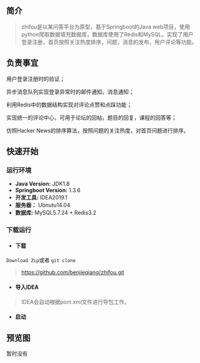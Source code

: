## 简介

> zhifou是以某问答平台为原型，基于Springboot的Java web项目，使用python爬取数据填充数据库，数据库使用了Redis和MySQL。实现了用户登录注册，首页按照关注热度排序，问题，消息的发布，用户评论等功能。

## 负责事宜

用户登录注册时的验证；

异步消息队列实现登录异常时的邮件通知，消息通知；

利用Redis中的数据结构实现对评论点赞和点踩功能；

实现统一的评论中心，可用于论坛的回帖，题目的回复，课程的回答等；

仿照Hacker News的排序算法，按照问题的关注热度，对首页问题进行排序。 

## 快速开始

### 运行环境

- **Java Version:** JDK1.8
- **Springboot Version:** 1.3.6
- **开发工具:**  IDEA2019.1
- **服务器：** Ubnutu14.04
- **数据库:** MySQL5.7.24 + Redis3.2 

### 下载运行

- #### 下载

`Download Zip`或者 `git clone`

> https://github.com/benjieqiang/zhifou.git

- #### 导入IDEA

> IDEA会自动根据pom.xml文件进行导包工作。

- #### 启动

## 预览图
暂时没有